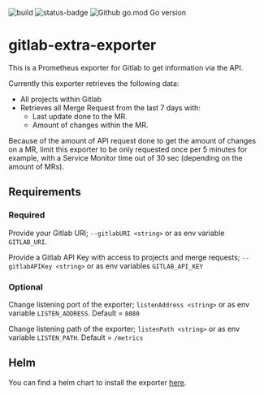 ![build](https://github.com/Whyeasy/gitlab-extra-exporter/workflows/build/badge.svg)
![status-badge](https://goreportcard.com/badge/github.com/Whyeasy/gitlab-extra-exporter)
![Github go.mod Go version](https://img.shields.io/github/go-mod/go-version/Whyeasy/gitlab-extra-exporter)

# gitlab-extra-exporter

This is a Prometheus exporter for Gitlab to get information via the API.

Currently this exporter retrieves the following data:

- All projects within Gitlab
- Retrieves all Merge Request from the last 7 days with:
  - Last update done to the MR.
  - Amount of changes within the MR.

Because of the amount of API request done to get the amount of changes on a MR, limit this exporter to be only requested once per 5 minutes for example, with a Service Monitor time out of 30 sec (depending on the amount of MRs).

## Requirements

### Required

Provide your Gitlab URI; `--gitlabURI <string>` or as env variable `GITLAB_URI`.

Provide a Gitlab API Key with access to projects and merge requests; `--gitlabAPIKey <string>` or as env variables `GITLAB_API_KEY`

### Optional

Change listening port of the exporter; `listenAddress <string>` or as env variable `LISTEN_ADDRESS`. Default = `8080`

Change listening path of the exporter; `listenPath <string>` or as env variable `LISTEN_PATH`. Default = `/metrics`

## Helm

You can find a helm chart to install the exporter [here](https://github.com/Whyeasy/helm-charts/tree/master/charts/gitlab-extra-exporter).
